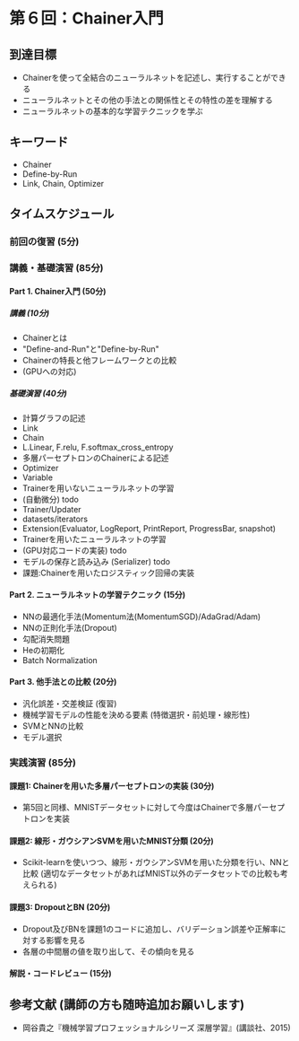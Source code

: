 # 第６回：Chainer入門

## 到達目標
* Chainerを使って全結合のニューラルネットを記述し、実行することができる
* ニューラルネットとその他の手法との関係性とその特性の差を理解する
* ニューラルネットの基本的な学習テクニックを学ぶ

## キーワード
* Chainer
* Define-by-Run
* Link, Chain, Optimizer

## タイムスケジュール
### 前回の復習 (5分)
### 講義・基礎演習 (85分)
#### Part 1. Chainer入門 (50分)
##### 講義 (10分)
* Chainerとは
* "Define-and-Run"と"Define-by-Run"
* Chainerの特長と他フレームワークとの比較
* (GPUへの対応)

##### 基礎演習 (40分)
* 計算グラフの記述
* Link
* Chain
* L.Linear, F.relu, F.softmax\_cross\_entropy
* 多層パーセプトロンのChainerによる記述
* Optimizer
* Variable
* Trainerを用いないニューラルネットの学習
* (自動微分) todo
* Trainer/Updater
* datasets/iterators
* Extension(Evaluator, LogReport, PrintReport, ProgressBar, snapshot)
* Trainerを用いたニューラルネットの学習
* (GPU対応コードの実装) todo
* モデルの保存と読み込み (Serializer) todo
* 課題:Chainerを用いたロジスティック回帰の実装

#### Part 2. ニューラルネットの学習テクニック (15分)
* NNの最適化手法(Momentum法(MomentumSGD)/AdaGrad/Adam)
* NNの正則化手法(Dropout)
* 勾配消失問題
* Heの初期化
* Batch Normalization

#### Part 3. 他手法との比較 (20分)
* 汎化誤差・交差検証 (復習)
* 機械学習モデルの性能を決める要素 (特徴選択・前処理・線形性)
* SVMとNNの比較
* モデル選択

### 実践演習 (85分)
#### 課題1: Chainerを用いた多層パーセプトロンの実装 (30分)
* 第5回と同様、MNISTデータセットに対して今度はChainerで多層パーセプトロンを実装

#### 課題2: 線形・ガウシアンSVMを用いたMNIST分類 (20分)
* Scikit-learnを使いつつ、線形・ガウシアンSVMを用いた分類を行い、NNと比較
(適切なデータセットがあればMNIST以外のデータセットでの比較も考えられる)

#### 課題3: DropoutとBN (20分)
* Dropout及びBNを課題1のコードに追加し、バリデーション誤差や正解率に対する影響を見る
* 各層の中間層の値を取り出して、その傾向を見る

#### 解説・コードレビュー (15分)

## 参考文献 (講師の方も随時追加お願いします)
* 岡谷貴之『機械学習プロフェッショナルシリーズ 深層学習』(講談社、2015)
